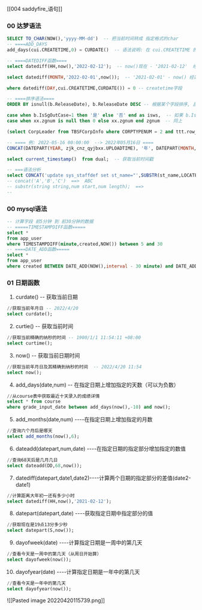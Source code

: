 [[004 saddyfire_语句]]
### 00 达梦语法

```sql
SELECT TO_CHAR(NOW(),'yyyy-MM-dd')  -- 把当前时间转成 指定格式的char
-- ====ADD_DAYS
add_days(cui.CREATETIME,0) = CURDATE()  -- 语法说明: 在 cui.CREATETIME 的基础上 +0天

-- ====DATEDIFF函数====
select datediff(HH,now(),'2022-02-12');  -- now()现在 - '2021-02-12'  经过了__小时

select datediff(MONTH,'2022-02-01',now());  -- '2021-02-01' - now() 经过了__月

where datediff(DAY,cui.CREATETIME,CURDATE()) = 0 -- createtime字段

-- ====排序语法====
ORDER BY isnull(b.ReleaseDate), b.ReleaseDate DESC -- 根据某个字段排序, 且将null置后

case when b.IsSgOutCase=1 then '是' else '否' end as isws,  -- 如果 b.IsSgOutCase=1 那就显示为是, 否则 显示否 
case when xx.zgnum is null then 0 else xx.zgnum end zgnum  -- 同上

(select CorpLeader from TBSFCorpInfo where CORPTYPENUM = 2 and ttt.row_guid=SgxkGuid limit 1) DesignCorpLeader,  -- 

-- ==== 例: 2022-05-16 00:00:00  --> 2022年05月16日 ====
CONCAT(DATEPART(YEAR, zjk_cnz_qyjbxx.UPLOADTIME), '年', DATEPART(MONTH, zjk_cnz_qyjbxx.UPLOADTIME), '月', DATEPART(DAY, zjk_cnz_qyjbxx.UPLOADTIME),'日') UPLOADTIME  -- 改变显示格式

select current_timestamp()  from dual;  -- 获取当前时间戳

-- ===语法分析
select CONCAT('update sys_staffdef set st_name="',SUBSTR(st_name,LOCATE('住建',st_name)+2,LENGTH(st_name)-LOCATE(st_name,'住建')+2),'" where st_id=',st_id,';') from sys_staffdef where INSTR(st_name,'住建')>0
-- concat('A','B','C')  ==>  ABC
-- substr(string string,num start,num length);  ==> 
-- 

```
### 00 mysql语法
```sql
-- 计算字段 前5分钟 到 前30分钟的数据
-- =====TIMESTAMPDIFF函数=====
select *
from app_user
where TIMESTAMPDIFF(minute,created,NOW()) between 5 and 30
-- ====DATE_ADD函数=====
select *
from app_user
where created BETWEEN DATE_ADD(NOW(),interval - 30 minute) and DATE_ADD(NOW(),interval - 5 minute)
```
### 01 日期函数
1. curdate()  -- 获取当前日期
```sql
//获取当前年月日 -- 2022/4/20
select curdate();
```
2. curtie() -- 获取当前时间
```sql
//获取当前精确的纳秒的时间 -- 1900/1/1 11:54:11 +08:00
select curtime();
```
3. now() -- 获取当前日期时间
```sql
//获取当前年月日及其精确到纳秒的时间  -- 2022/4/20 11:54
select now();
```
4. add_days(date,num) -- 在指定日期上增加指定的天数（可以为负数）
```sql
//从course表中获取最近十天录入的成绩详情
select * from course 
where grade_input_date between add_days(now(),-10) and now();
```
5. add_months(date,num) ----在指定日期上增加指定的月数
```sql
//查询六个月后是哪天
select add_months(now(),6);
```
6. dateadd(datepart,num,date) ----在指定日期的指定部分增加指定的数值
```sql
//查询68天后是几月几日 
select dateadd(DD,68,now());
```
7. datediff(datepart,date1,date2)----计算两个日期的指定部分的差值(date2-date1)
```sql
//计算距离大年初一还有多少小时
select datediff(HH,now(),'2021-02-12');
```
8. datepart(datepart,date) ----获取指定日期中指定部分的值
```sql
//获取现在是19点13分多少秒
select datepart(S,now());
```
9. dayofweek(date) ----计算指定日期是一周中的第几天
```sql
//查看今天是一周中的第几天（从周日开始算）
select dayofweek(now());
```
10. dayofyear(date) ----计算指定日期是一年中的第几天
```sql
//查看今天是一年中的第几天
select dayofyear(now());
```


![[Pasted image 20220420115739.png]]